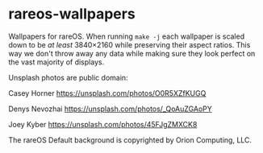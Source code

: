 # rareos-wallpapers

Wallpapers for rareOS. When running `make -j` each wallpaper is
scaled down to be _at least_ 3840×2160 while preserving their aspect ratios. This
way we don't throw away any data while making sure they look perfect on the vast
majority of displays.


Unsplash photos are public domain:

Casey Horner <https://unsplash.com/photos/O0R5XZfKUGQ>

Denys Nevozhai <https://unsplash.com/photos/_QoAuZGAoPY>

Joey Kyber <https://unsplash.com/photos/45FJgZMXCK8>

The rareOS Default background is copyrighted by Orion Computing, LLC.
